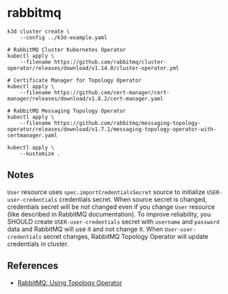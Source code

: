 # rabbitmq

```
k3d cluster create \
    --config ../k3d-example.yaml

# RabbitMQ Cluster Kubernetes Operator
kubectl apply \
    --filename https://github.com/rabbitmq/cluster-operator/releases/download/v1.14.0/cluster-operator.yml

# Certificate Manager for Topology Operator
kubectl apply \
    --filename https://github.com/cert-manager/cert-manager/releases/download/v1.8.2/cert-manager.yaml

# RabbitMQ Messaging Topology Operator
kubectl apply \
    --filename https://github.com/rabbitmq/messaging-topology-operator/releases/download/v1.7.1/messaging-topology-operator-with-certmanager.yaml

kubectl apply \
    --kustomize .
```

## Notes

`User` resource uses `spec.importCredentialsSecret` source to initialize
`USER-user-credentials` credentials secret. When source secret is changed,
credentials secret will be not changed even if you change `User` resource (like
described in RabbitMQ documentation). To improve reliability, you SHOULD create
`USER-user-credentials` secret with `username` and `password` data and RabbitMQ
will use it and not change it. When `User-user-credentials` secret changes,
RabbitMQ Topology Operator will update credentials in cluster.

## References

* [RabbitMQ: Using Topology Operator](https://www.rabbitmq.com/kubernetes/operator/using-topology-operator.html)
